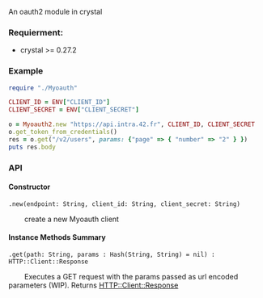 An oauth2 module in crystal

### Requierment:
* crystal >= 0.27.2

### Example
```ruby
require "./Myoauth"

CLIENT_ID = ENV["CLIENT_ID"]
CLIENT_SECRET = ENV["CLIENT_SECRET"]

o = Myoauth2.new "https://api.intra.42.fr", CLIENT_ID, CLIENT_SECRET
o.get_token_from_credentials()
res = o.get("/v2/users", params: {"page" => { "number" => "2" } })
puts res.body
```

### API
#### Constructor
```crystal
.new(endpoint: String, client_id: String, client_secret: String)
```
&nbsp;&nbsp;&nbsp;&nbsp;&nbsp;&nbsp;&nbsp;&nbsp;create a new Myoauth client

#### Instance Methods Summary

```crystal
.get(path: String, params : Hash(String, String) = nil) :
HTTP::Client::Response
```
&nbsp;&nbsp;&nbsp;&nbsp;&nbsp;&nbsp;&nbsp;&nbsp;Executes a GET request with the params passed as url encoded parameters (WIP). Returns [HTTP::Client::Response](https://crystal-lang.org/api/0.27.2/HTTP/Client/Response.html)
